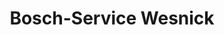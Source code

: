 ---
title: "Bosch-Service Wesnick"
url: /massen-niederlausitz/bosch-service-wesnick/
shop: Autowerkstatt
---